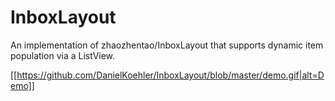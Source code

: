 # InboxLayout
An implementation of zhaozhentao/InboxLayout that supports dynamic item population via a ListView.

[[https://github.com/DanielKoehler/InboxLayout/blob/master/demo.gif|alt=Demo]]
